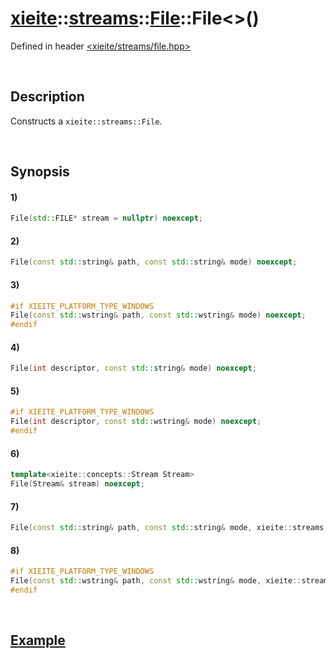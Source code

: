 # [xieite](../../../../../../xieite.md)\:\:[streams](../../../../../../streams.md)\:\:[File](../../../../file.md)\:\:File\<\>\(\)
Defined in header [<xieite/streams/file.hpp>](../../../../../../../include/xieite/streams/file.hpp)

&nbsp;

## Description
Constructs a `xieite::streams::File`.

&nbsp;

## Synopsis
#### 1)
```cpp
File(std::FILE* stream = nullptr) noexcept;
```
#### 2)
```cpp
File(const std::string& path, const std::string& mode) noexcept;
```
#### 3)
```cpp
#if XIEITE_PLATFORM_TYPE_WINDOWS
File(const std::wstring& path, const std::wstring& mode) noexcept;
#endif
```
#### 4)
```cpp
File(int descriptor, const std::string& mode) noexcept;
```
#### 5)
```cpp
#if XIEITE_PLATFORM_TYPE_WINDOWS
File(int descriptor, const std::wstring& mode) noexcept;
#endif
```
#### 6)
```cpp
template<xieite::concepts::Stream Stream>
File(Stream& stream) noexcept;
```
#### 7)
```cpp
File(const std::string& path, const std::string& mode, xieite::streams::File other) noexcept;
```
#### 8)
```cpp
#if XIEITE_PLATFORM_TYPE_WINDOWS
File(const std::wstring& path, const std::wstring& mode, xieite::streams::File other) noexcept;
#endif
```

&nbsp;

## [Example](../../../../file.md#Example)
